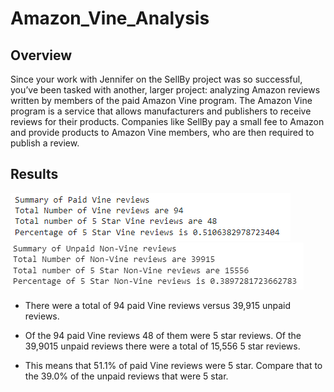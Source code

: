 # Amazon_Vine_Analysis

## Overview 
Since your work with Jennifer on the SellBy project was so successful, you’ve been tasked with another, larger project: analyzing Amazon reviews written by members of the paid Amazon Vine program. The Amazon Vine program is a service that allows manufacturers and publishers to receive reviews for their products. Companies like SellBy pay a small fee to Amazon and provide products to Amazon Vine members, who are then required to publish a review.

## Results
![image](/Resources/Images/VIne_Image.PNG)
![image](/Resources/Images/NonVine_Image.PNG)

- There were a total of 94 paid Vine reviews versus 39,915 unpaid reviews.  

- Of the 94 paid Vine reviews 48 of them were 5 star reviews. Of the 39,9015 unpaid reviews there were a total of 15,556 5 star reviews. 

- This means that 51.1% of paid Vine reviews were 5 star. Compare that to the 39.0% of the unpaid reviews that were 5 star. 

